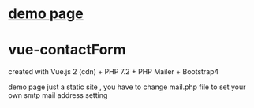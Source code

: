 # <a href="http://form-one.angram.tokyo/">demo page<a>
# vue-contactForm
created with Vue.js 2 (cdn) + PHP 7.2 + PHP Mailer + Bootstrap4
  
  
<span class="color:red;">demo page just a static site , you have to change mail.php file to set your own smtp mail address setting</span>


